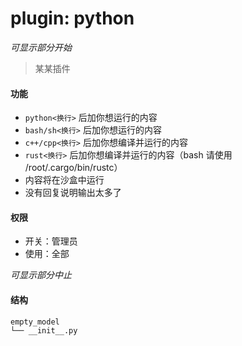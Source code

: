 # plugin: python

*可显示部分开始*

> 某某插件

#### 功能

- `python<换行>` 后加你想运行的内容
- `bash/sh<换行>` 后加你想运行的内容
- `c++/cpp<换行>` 后加你想编译并运行的内容
- `rust<换行>` 后加你想编译并运行的内容（bash 请使用 /root/.cargo/bin/rustc）
- 内容将在沙盒中运行
- 没有回复说明输出太多了

#### 权限

- 开关：管理员
- 使用：全部

*可显示部分中止*

#### 结构

```
empty_model
└── __init__.py
```
